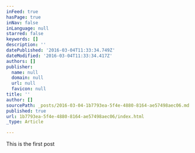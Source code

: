```yaml
---
inFeed: true
hasPage: true
inNav: false
inLanguage: null
starred: false
keywords: []
description: ''
datePublished: '2016-03-04T11:33:34.749Z'
dateModified: '2016-03-04T11:33:34.417Z'
authors: []
publisher:
  name: null
  domain: null
  url: null
  favicon: null
title: ''
author: []
sourcePath: _posts/2016-03-04-1b7793ea-5f4e-4880-8164-ae57498aec06.md
published: true
url: 1b7793ea-5f4e-4880-8164-ae57498aec06/index.html
_type: Article

---
```

This is the first post